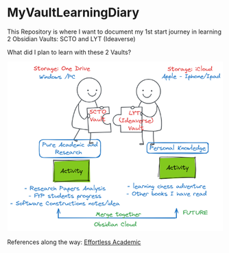 # MyVaultLearningDiary
This Repository is where I want to document my 1st start journey in learning 2 Obsidian Vaults: SCTO and LYT (Ideaverse)

What did I plan to learn with these 2 Vaults?

<insert mermaid or excalidraw picture here >

![Alt text](My%20Obsidian%20Aim.png)


References along the way:
[Effortless Academic](https://effortlessacademic.com/)



